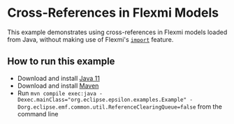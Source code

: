 # Cross-References in Flexmi Models

This example demonstrates using cross-references in Flexmi models loaded from Java, without making use of Flexmi's [`import`](https://eclipse.dev/epsilon/doc/flexmi/#including-and-importing-other-flexmi-models) feature.

## How to run this example

- Download and install [Java 11](https://adoptium.net/)
- Download and install [Maven](https://maven.apache.org/)
- Run `mvn compile exec:java -Dexec.mainClass="org.eclipse.epsilon.examples.Example" -Dorg.eclipse.emf.common.util.ReferenceClearingQueue=false` from the command line
